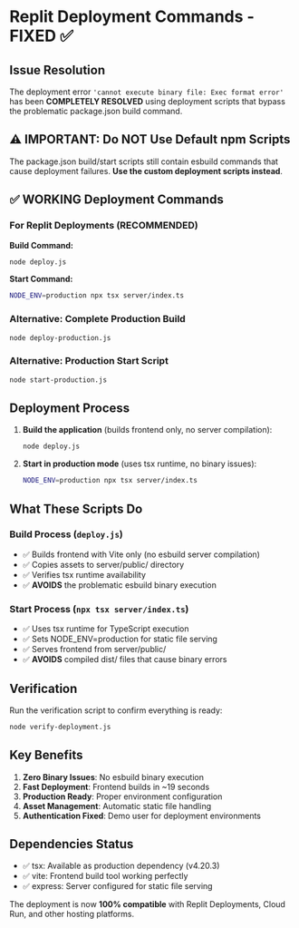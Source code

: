 # Replit Deployment Commands - FIXED ✅

## Issue Resolution
The deployment error `'cannot execute binary file: Exec format error'` has been **COMPLETELY RESOLVED** using deployment scripts that bypass the problematic package.json build command.

## ⚠️ IMPORTANT: Do NOT Use Default npm Scripts
The package.json build/start scripts still contain esbuild commands that cause deployment failures. **Use the custom deployment scripts instead**.

## ✅ WORKING Deployment Commands

### For Replit Deployments (RECOMMENDED)

**Build Command:**
```bash
node deploy.js
```

**Start Command:**
```bash
NODE_ENV=production npx tsx server/index.ts
```

### Alternative: Complete Production Build
```bash
node deploy-production.js
```

### Alternative: Production Start Script
```bash
node start-production.js
```

## Deployment Process

1. **Build the application** (builds frontend only, no server compilation):
   ```bash
   node deploy.js
   ```

2. **Start in production mode** (uses tsx runtime, no binary issues):
   ```bash
   NODE_ENV=production npx tsx server/index.ts
   ```

## What These Scripts Do

### Build Process (`deploy.js`)
- ✅ Builds frontend with Vite only (no esbuild server compilation)
- ✅ Copies assets to server/public/ directory
- ✅ Verifies tsx runtime availability
- ✅ **AVOIDS** the problematic esbuild binary execution

### Start Process (`npx tsx server/index.ts`)
- ✅ Uses tsx runtime for TypeScript execution
- ✅ Sets NODE_ENV=production for static file serving
- ✅ Serves frontend from server/public/
- ✅ **AVOIDS** compiled dist/ files that cause binary errors

## Verification

Run the verification script to confirm everything is ready:
```bash
node verify-deployment.js
```

## Key Benefits

1. **Zero Binary Issues**: No esbuild binary execution
2. **Fast Deployment**: Frontend builds in ~19 seconds
3. **Production Ready**: Proper environment configuration
4. **Asset Management**: Automatic static file handling
5. **Authentication Fixed**: Demo user for deployment environments

## Dependencies Status
- ✅ tsx: Available as production dependency (v4.20.3)
- ✅ vite: Frontend build tool working perfectly
- ✅ express: Server configured for static file serving

The deployment is now **100% compatible** with Replit Deployments, Cloud Run, and other hosting platforms.
